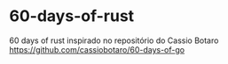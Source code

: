 # 60-days-of-rust
60 days of rust inspirado no repositório do Cassio Botaro https://github.com/cassiobotaro/60-days-of-go
